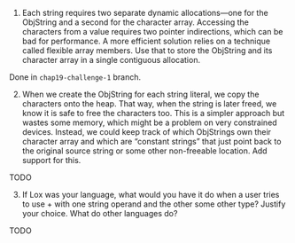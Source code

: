 1. Each string requires two separate dynamic allocations—one for the ObjString and a second for the character array. Accessing the characters from a value requires two pointer indirections, which can be bad for performance. A more efficient solution relies on a technique called flexible array members. Use that to store the ObjString and its character array in a single contiguous allocation.

Done in `chap19-challenge-1` branch.

2. When we create the ObjString for each string literal, we copy the characters onto the heap. That way, when the string is later freed, we know it is safe to free the characters too.
This is a simpler approach but wastes some memory, which might be a problem on very constrained devices. Instead, we could keep track of which ObjStrings own their character array and which are “constant strings” that just point back to the original source string or some other non-freeable location. Add support for this.

TODO

3. If Lox was your language, what would you have it do when a user tries to use + with one string operand and the other some other type? Justify your choice. What do other languages do?

TODO
